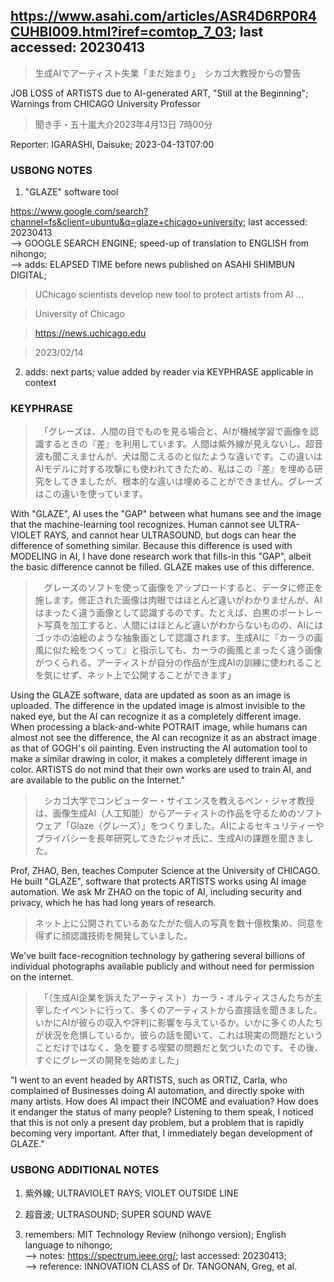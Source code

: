 ## https://www.asahi.com/articles/ASR4D6RP0R4CUHBI009.html?iref=comtop_7_03; last accessed: 20230413

> 生成AIでアーティスト失業「まだ始まり」　シカゴ大教授からの警告

JOB LOSS of ARTISTS due to AI-generated ART, "Still at the Beginning"; Warnings from CHICAGO University Professor

> 聞き手・五十嵐大介2023年4月13日 7時00分

Reporter: IGARASHI, Daisuke; 2023-04-13T07:00

### USBONG NOTES

1) "GLAZE" software tool

https://www.google.com/search?channel=fs&client=ubuntu&q=glaze+chicago+university; last accessed: 20230413<br/>
--> GOOGLE SEARCH ENGINE; speed-up of translation to ENGLISH from nihongo;<br/>
--> adds: ELAPSED TIME before news published on ASAHI SHIMBUN DIGITAL; 

> UChicago scientists develop new tool to protect artists from AI ...

> University of Chicago

> https://news.uchicago.edu

> 2023/02/14

2) adds: next parts; value added by reader via KEYPHRASE applicable in context

### KEYPHRASE

>　「グレーズは、人間の目でものを見る場合と、AIが機械学習で画像を認識するときの『差』を利用しています。人間は紫外線が見えないし、超音波も聞こえませんが、犬は聞こえるのと似たような違いです。この違いはAIモデルに対する攻撃にも使われてきたため、私はこの『差』を埋める研究をしてきましたが、根本的な違いは埋めることができません。グレーズはこの違いを使っています。

With "GLAZE", AI uses the "GAP" between what humans see and the image that the machine-learning tool recognizes. Human cannot see ULTRA-VIOLET RAYS, and cannot hear ULTRASOUND, but dogs can hear the difference of something similar. Because this difference is used with MODELING in AI, I have done research work that fills-in this "GAP", albeit the basic difference cannot be filled. GLAZE makes use of this difference. 

>　グレーズのソフトを使って画像をアップロードすると、データに修正を施します。修正された画像は肉眼ではほとんど違いがわかりませんが、AIはまったく違う画像として認識するのです。たとえば、白黒のポートレート写真を加工すると、人間にはほとんど違いがわからないものの、AIにはゴッホの油絵のような抽象画として認識されます。生成AIに『カーラの画風に似た絵をつくって』と指示しても、カーラの画風とまったく違う画像がつくられる。アーティストが自分の作品が生成AIの訓練に使われることを気にせず、ネット上で公開することができます」

Using the GLAZE software, data are updated as soon as an image is uploaded. The difference in the updated image is almost invisible to the naked eye, but the AI can recognize it as a completely different image. When processing a black-and-white POTRAIT image, while humans can almost not see the difference, the AI can recognize it as an abstract image as that of GOGH's oil painting. Even instructing the AI automation tool to make a similar drawing in color, it makes a completely different image in color. ARTISTS do not mind that their own works are used to train AI, and are available to the public on the Internet."

>　シカゴ大学でコンピューター・サイエンスを教えるベン・ジャオ教授は、画像生成AI（人工知能）からアーティストの作品を守るためのソフトウェア「Glaze（グレーズ）」をつくりました。AIによるセキュリティーやプライバシーを長年研究してきたジャオ氏に、生成AIの課題を聞きました。

Prof, ZHAO, Ben, teaches Computer Science at the University of CHICAGO. He built "GLAZE", software that protects ARTISTS works using AI image automation. We ask Mr ZHAO on the topic of AI,  including security and privacy, which he has had long years of research.

> ネット上に公開されているあなたがた個人の写真を数十億枚集め、同意を得ずに顔認識技術を開発していました。

We've built face-recognition technology by gathering several billions of individual photographs available publicly and without need for permission on the internet.

>　「（生成AI企業を訴えたアーティスト）カーラ・オルティスさんたちが主宰したイベントに行って、多くのアーティストから直接話を聞きました。いかにAIが彼らの収入や評判に影響を与えているか。いかに多くの人たちが状況を危惧しているか。彼らの話を聞いて、これは現実の問題だということだけではなく、急を要する喫緊の問題だと気づいたのです。その後、すぐにグレーズの開発を始めました」

"I went to an event headed by ARTISTS, such as ORTIZ, Carla, who complained of Businesses doing AI automation, and directly spoke with many artists. How does AI impact their INCOME and evaluation?  How does it endanger the status of many people? Listening to them speak, I noticed that this is not only a present day problem, but a problem that is rapidly becoming very important. After that, I immediately began development of GLAZE."

### USBONG ADDITIONAL NOTES

1) 紫外線; ULTRAVIOLET RAYS; VIOLET OUTSIDE LINE

2) 超音波; ULTRASOUND; SUPER SOUND WAVE

3) remembers: MIT Technology Review (nihongo version); English language to nihongo;<br/>
--> notes: https://spectrum.ieee.org/; last accessed: 20230413;<br/>
--> reference: INNOVATION CLASS of Dr. TANGONAN, Greg, et al. 

